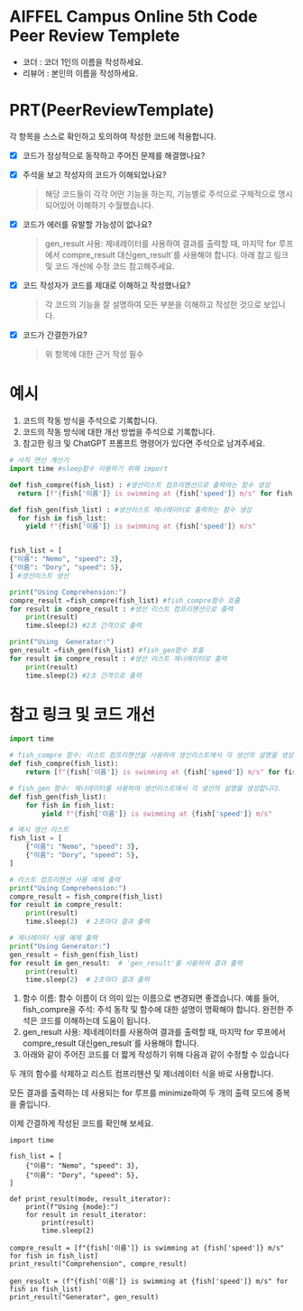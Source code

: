 # AIFFEL Campus Online 5th Code Peer Review Templete
- 코더 : 코더 1인의 이름을 작성하세요.
- 리뷰어 : 본인의 이름을 작성하세요.


# PRT(PeerReviewTemplate) 
각 항목을 스스로 확인하고 토의하여 작성한 코드에 적용합니다.

- [X] 코드가 정상적으로 동작하고 주어진 문제를 해결했나요?
  
- [X] 주석을 보고 작성자의 코드가 이해되었나요?
  > 해당 코드들이 각각 어떤 기능을 하는지, 기능별로 주석으로 구체적으로 명시되어있어 이해하기 수월했습니다.
- [X] 코드가 에러를 유발할 가능성이 없나요?
  > gen_result 사용: 제네레이터를 사용하여 결과를 출력할 때, 마지막 for 루프에서 compre_result 대신gen_result`를 사용해야 합니다.
  > 아래 참고 링크 및 코드 개선에 수정 코드 참고해주세요.
- [X] 코드 작성자가 코드를 제대로 이해하고 작성했나요?
  > 각 코드의 기능을 잘 설명하여 모든 부분을 이해하고 작성한 것으로 보입니다.
- [X] 코드가 간결한가요?
  > 위 항목에 대한 근거 작성 필수

# 예시
1. 코드의 작동 방식을 주석으로 기록합니다.
2. 코드의 작동 방식에 대한 개선 방법을 주석으로 기록합니다.
3. 참고한 링크 및 ChatGPT 프롬프트 명령어가 있다면 주석으로 남겨주세요.
```python
# 사칙 연산 계산기
import time #sleep함수 이용하기 위해 import

def fish_compre(fish_list) : #생선리스트 컴프리헨션으로 출력하는 함수 생성
  return [f"{fish['이름']} is swimming at {fish['speed']} m/s" for fish in fish_list]

def fish_gen(fish_list) : #생선리스트 제너레이터로 출력하는 함수 생성
  for fish in fish_list:
    yield f"{fish['이름']} is swimming at {fish['speed']} m/s"


fish_list = [
{"이름": "Nemo", "speed": 3},
{"이름": "Dory", "speed": 5},
] #생선리스트 생선

print("Using Comprehension:")
compre_result =fish_compre(fish_list) #fish_compre함수 호출
for result in compre_result : #생선 리스트 컴프리헨션으로 출력
    print(result)
    time.sleep(2) #2초 간격으로 출력

print("Using  Generator:")
gen_result =fish_gen(fish_list) #fish_gen함수 호출
for result in compre_result : #생선 리스트 제너레이터로 출력
    print(result)
    time.sleep(2) #2초 간격으로 출력
```


# 참고 링크 및 코드 개선
```python
import time

# fish_compre 함수: 리스트 컴프리헨션을 사용하여 생선리스트에서 각 생선의 설명을 생성합니다.
def fish_compre(fish_list):
    return [f"{fish['이름']} is swimming at {fish['speed']} m/s" for fish in fish_list]

# fish_gen 함수: 제너레이터를 사용하여 생선리스트에서 각 생선의 설명을 생성합니다.
def fish_gen(fish_list):
    for fish in fish_list:
        yield f"{fish['이름']} is swimming at {fish['speed']} m/s"

# 예시 생선 리스트
fish_list = [
    {"이름": "Nemo", "speed": 3},
    {"이름": "Dory", "speed": 5},
]

# 리스트 컴프리헨션 사용 예제 출력
print("Using Comprehension:")
compre_result = fish_compre(fish_list)
for result in compre_result:
    print(result)
    time.sleep(2)  # 2초마다 결과 출력

# 제너레이터 사용 예제 출력
print("Using Generator:")
gen_result = fish_gen(fish_list)
for result in gen_result:  # 'gen_result'를 사용하여 결과 출력
    print(result)
    time.sleep(2)  # 2초마다 결과 출력

```
01. 함수 이름: 함수 이름이 더 의미 있는 이름으로 변경되면 좋겠습니다. 예를 들어, fish_compre을 주석: 주석 동작 및 함수에 대한 설명이 명확해야 합니다. 완전한 주석은 코드를 이해하는데 도움이 됩니다.
02. gen_result 사용: 제네레이터를 사용하여 결과를 출력할 때, 마지막 for 루프에서 compre_result 대신gen_result`를 사용해야 합니다.
03. 아래와 같이 주어진 코드를 더 짧게 작성하기 위해 다음과 같이 수정할 수 있습니다
   
두 개의 함수를 삭제하고 리스트 컴프리헨션 및 제너레이터 식을 바로 사용합니다.  

모든 결과를 출력하는 데 사용되는 for 루프를 minimize하여 두 개의 출력 모드에 중복을 줄입니다.  

이제 간결하게 작성된 코드를 확인해 보세요.

```
import time

fish_list = [
    {"이름": "Nemo", "speed": 3},
    {"이름": "Dory", "speed": 5},
]

def print_result(mode, result_iterator):
    print(f"Using {mode}:")
    for result in result_iterator:
        print(result)
        time.sleep(2)

compre_result = [f"{fish['이름']} is swimming at {fish['speed']} m/s" for fish in fish_list]
print_result("Comprehension", compre_result)

gen_result = (f"{fish['이름']} is swimming at {fish['speed']} m/s" for fish in fish_list)
print_result("Generator", gen_result)
```
